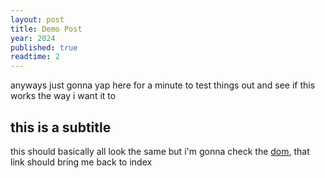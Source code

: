 ```yaml
---
layout: post
title: Demo Post
year: 2024
published: true
readtime: 2
---
```


anyways just gonna yap here for a minute to test things out and see if this works the way i want it to

## this is a subtitle

this should basically all look the same but i'm gonna check the [dom](https://test.hayleyjolliffe.co), that link should bring me back to index
